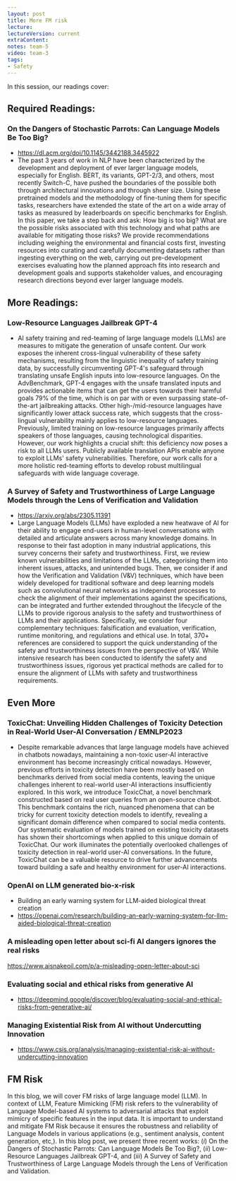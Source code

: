 ```yaml
---
layout: post
title: More FM risk 
lecture: 
lectureVersion: current
extraContent: 
notes: team-5
video: team-3
tags:
- Safety
---
```


In this session, our readings cover: 

## Required Readings: 

### On the Dangers of Stochastic Parrots: Can Language Models Be Too Big?
  + https://dl.acm.org/doi/10.1145/3442188.3445922
  + The past 3 years of work in NLP have been characterized by the development and deployment of ever larger language models, especially for English. BERT, its variants, GPT-2/3, and others, most recently Switch-C, have pushed the boundaries of the possible both through architectural innovations and through sheer size. Using these pretrained models and the methodology of fine-tuning them for specific tasks, researchers have extended the state of the art on a wide array of tasks as measured by leaderboards on specific benchmarks for English. In this paper, we take a step back and ask: How big is too big? What are the possible risks associated with this technology and what paths are available for mitigating those risks? We provide recommendations including weighing the environmental and financial costs first, investing resources into curating and carefully documenting datasets rather than ingesting everything on the web, carrying out pre-development exercises evaluating how the planned approach fits into research and development goals and supports stakeholder values, and encouraging research directions beyond ever larger language models.

## More Readings: 


### Low-Resource Languages Jailbreak GPT-4
+ AI safety training and red-teaming of large language models (LLMs) are measures to mitigate the generation of unsafe content. Our work exposes the inherent cross-lingual vulnerability of these safety mechanisms, resulting from the linguistic inequality of safety training data, by successfully circumventing GPT-4's safeguard through translating unsafe English inputs into low-resource languages. On the AdvBenchmark, GPT-4 engages with the unsafe translated inputs and provides actionable items that can get the users towards their harmful goals 79% of the time, which is on par with or even surpassing state-of-the-art jailbreaking attacks. Other high-/mid-resource languages have significantly lower attack success rate, which suggests that the cross-lingual vulnerability mainly applies to low-resource languages. Previously, limited training on low-resource languages primarily affects speakers of those languages, causing technological disparities. However, our work highlights a crucial shift: this deficiency now poses a risk to all LLMs users. Publicly available translation APIs enable anyone to exploit LLMs' safety vulnerabilities. Therefore, our work calls for a more holistic red-teaming efforts to develop robust multilingual safeguards with wide language coverage.






### A Survey of Safety and Trustworthiness of Large Language Models through the Lens of Verification and Validation
  + https://arxiv.org/abs/2305.11391 
  + Large Language Models (LLMs) have exploded a new heatwave of AI for their ability to engage end-users in human-level conversations with detailed and articulate answers across many knowledge domains. In response to their fast adoption in many industrial applications, this survey concerns their safety and trustworthiness. First, we review known vulnerabilities and limitations of the LLMs, categorising them into inherent issues, attacks, and unintended bugs. Then, we consider if and how the Verification and Validation (V&V) techniques, which have been widely developed for traditional software and deep learning models such as convolutional neural networks as independent processes to check the alignment of their implementations against the specifications, can be integrated and further extended throughout the lifecycle of the LLMs to provide rigorous analysis to the safety and trustworthiness of LLMs and their applications. Specifically, we consider four complementary techniques: falsification and evaluation, verification, runtime monitoring, and regulations and ethical use. In total, 370+ references are considered to support the quick understanding of the safety and trustworthiness issues from the perspective of V&V. While intensive research has been conducted to identify the safety and trustworthiness issues, rigorous yet practical methods are called for to ensure the alignment of LLMs with safety and trustworthiness requirements.


## Even  More

### ToxicChat: Unveiling Hidden Challenges of Toxicity Detection in Real-World User-AI Conversation / EMNLP2023

+ Despite remarkable advances that large language models have achieved in chatbots nowadays, maintaining a non-toxic user-AI interactive environment has become increasingly critical nowadays. However, previous efforts in toxicity detection have been mostly based on benchmarks derived from social media contents, leaving the unique challenges inherent to real-world user-AI interactions insufficiently explored. In this work, we introduce ToxicChat, a novel benchmark constructed based on real user queries from an open-source chatbot. This benchmark contains the rich, nuanced phenomena that can be tricky for current toxicity detection models to identify, revealing a significant domain difference when compared to social media contents. Our systematic evaluation of models trained on existing toxicity datasets has shown their shortcomings when applied to this unique domain of ToxicChat. Our work illuminates the potentially overlooked challenges of toxicity detection in real-world user-AI conversations. In the future, ToxicChat can be a valuable resource to drive further advancements toward building a safe and healthy environment for user-AI interactions.


### OpenAI on LLM generated bio-x-risk
+ Building an early warning system for LLM-aided biological threat creation
+ https://openai.com/research/building-an-early-warning-system-for-llm-aided-biological-threat-creation


### A misleading open letter about sci-fi AI dangers ignores the real risks
  https://www.aisnakeoil.com/p/a-misleading-open-letter-about-sci

### Evaluating social and ethical risks from generative AI
  + https://deepmind.google/discover/blog/evaluating-social-and-ethical-risks-from-generative-ai/



### Managing Existential Risk from AI without Undercutting Innovation
  + https://www.csis.org/analysis/managing-existential-risk-ai-without-undercutting-innovation



## FM Risk
In this blog, we will cover FM risks of large language model (LLM). In context of LLM, Feature Mimicking (FM) risk refers to the vulnerability of Language Model-based AI systems to adversarial attacks that exploit mimicry of specific features in the input data. It is important to understand and mitigate FM Risk because it ensures the robustness and reliability of Language Models in various applications (e.g., sentiment analysis, content generation, etc,). In this blog post, we present three recent works: $(i)$ On the Dangers of Stochastic Parrots: Can Language Models Be Too Big?, $(ii)$ Low-Resource Languages Jailbreak GPT-4, and $(iii)$ A Survey of Safety and Trustworthiness of Large Language Models through the Lens of Verification and Validation.

##



